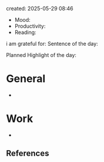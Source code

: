

created: 2025-05-29 08:46

- Mood:
- Productivity:
- Reading:

i am grateful for:
Sentence of the day:

Planned Highlight of the day:

# General

- 


# Work

-  







## References
